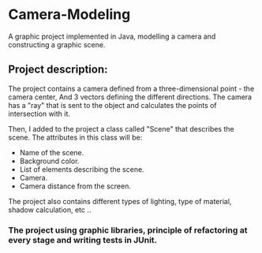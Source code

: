 # Camera-Modeling

A graphic project implemented in Java, modelling a camera and constructing a graphic scene.


## Project description:
The project contains a camera defined from a three-dimensional point - the camera center, And 3 vectors defining the different directions.
The camera has a "ray" that is sent to the object and calculates the points of intersection with it.

Then, I added to the project a class called "Scene" that describes the scene. The attributes in this class will be:

  * Name of the scene.
  * Background color.
  * List of elements describing the scene.
  * Camera.
  * Camera distance from the screen.
  
The project also contains different types of lighting, type of material, shadow calculation, etc ..

### The project using graphic libraries, principle of refactoring at every stage and writing tests in JUnit.


